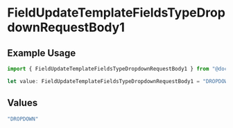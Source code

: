# FieldUpdateTemplateFieldsTypeDropdownRequestBody1

## Example Usage

```typescript
import { FieldUpdateTemplateFieldsTypeDropdownRequestBody1 } from "@documenso/sdk-typescript/models/operations";

let value: FieldUpdateTemplateFieldsTypeDropdownRequestBody1 = "DROPDOWN";
```

## Values

```typescript
"DROPDOWN"
```